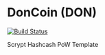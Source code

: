 DonCoin (DON)
===========

[![Build Status](https://travis-ci.org/RazorLove/doncoin.png?branch=master)](https://travis-ci.org/RazorLove/doncoin)


Scrypt Hashcash PoW Template